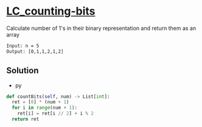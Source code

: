 # [LC_counting-bits](https://leetcode.com/problems/counting-bits)

Calculate number of 1's in their binary representation and return them as an array

```txt
Input: n = 5
Output: [0,1,1,2,1,2]
```

## Solution

* py

```py
def countBits(self, num) -> List[int]:
  ret = [0] * (num + 1)
  for i in range(num + 1):
    ret[i] = ret[i // 2] + i % 2
  return ret
```
